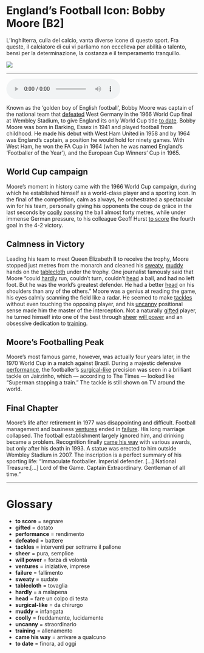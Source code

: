 # England’s Football Icon: Bobby Moore   [B2]

L’Inghilterra, culla del calcio, vanta diverse icone di questo sport. Fra queste, il calciatore di cui vi parliamo non eccelleva per abilità o talento, bensì per la determinazione, la costanza e il temperamento tranquillo.

![](England%E2%80%99s%20Football%20Icon%20Bobby%20Moore.jpg)

--------------

<div>
<audio controls autoplay>
    <source src="https:/raw.githubusercontent.com/dartie/knowledge-base/main/English/SpeakUp/2023-08/England%E2%80%99s%20Football%20Icon%20Bobby%20Moore.mp3" type="audio/mpeg">
</audio>
</div>


Known as the ‘golden boy of English football’, Bobby Moore was captain of the national team that [defeated](## "battere") West Germany in the 1966 World Cup final at Wembley Stadium, to give England its only World Cup title [to date](## "finora, ad oggi"). Bobby Moore was born in Barking, Essex in 1941 and played football from childhood. He made his debut with West Ham United in 1958 and by 1964 was England’s captain, a position he would hold for ninety games. With West Ham, he won the FA Cup in 1964 (when he was named England’s ‘Footballer of the Year’), and the European Cup Winners’ Cup in 1965.

## World Cup campaign
Moore’s moment in history came with the 1966 World Cup campaign, during which he established himself as a world-class player and a sporting icon. In the final of the competition, calm as always, he orchestrated a spectacular win for his team, personally giving his opponents the coup de grâce in the last seconds by [coolly](## "freddamente, lucidamente") passing the ball almost forty metres, while under immense German pressure, to his colleague Geoff Hurst [to score](## "segnare") the fourth goal in the 4-2 victory.

## Calmness in Victory
Leading his team to meet Queen Elizabeth II to receive the trophy, Moore stopped just metres from the monarch and cleaned his [sweaty](## "sudate"), [muddy](## "infangata") hands on the [tablecloth](## "tovaglia") under the trophy.
One journalist famously said that Moore “could [hardly](## "a malapena") run, couldn’t turn, couldn’t [head](## "fare un colpo di testa") a ball, and had no left foot. But he was the world’s greatest defender. He had a better [head](## "fare un colpo di testa") on his shoulders than any of the others.” Moore was a genius at reading the game, his eyes calmly scanning the field like a radar. He seemed to make [tackles](## "interventi per sottrarre il pallone") without even touching the opposing player, and his [uncanny](## "straordinario") positional sense made him the master of the interception. Not a naturally [gifted](## "dotato") player, he turned himself into one of the best through [sheer](## "pura, semplice") [will power](## "forza di volontà") and an obsessive dedication to [training](## "allenamento").

## Moore’s Footballing Peak
Moore’s most famous game, however, was actually four years later, in the 1970 World Cup in a match against Brazil. During a majestic defensive [performance](## "rendimento"), the footballer’s [surgical-like](## "da chirurgo") precision was seen in a brilliant tackle on Jairzinho, which — according to The Times — looked like “Superman stopping a train.” The tackle is still shown on TV around the world.

## Final Chapter
Moore’s life after retirement in 1977 was disappointing and difficult. Football management and business [ventures](## "iniziative, imprese") ended in [failure](## "fallimento"). His long marriage collapsed. The football establishment largely ignored him, and drinking became a problem. Recognition finally [came his way](## "arrivare a qualcuno") with various awards, but only after his death in 1993. A statue was erected to him outside Wembley Stadium in 2007. The inscription is a perfect summary of his sporting life: “Immaculate footballer. Imperial defender. [...] National Treasure.[...] Lord of the Game. Captain Extraordinary. Gentleman of all time.”

--------------

<div style = "display:block; clear:both; page-break-after:always;"></div>

# Glossary
* **to score** = segnare
* **gifted** = dotato
* **performance** = rendimento
* **defeated** = battere
* **tackles** = interventi per sottrarre il pallone
* **sheer** = pura, semplice
* **will power** = forza di volontà
* **ventures** = iniziative, imprese
* **failure** = fallimento
* **sweaty** = sudate
* **tablecloth** = tovaglia
* **hardly** = a malapena
* **head** = fare un colpo di testa
* **surgical-like** = da chirurgo
* **muddy** = infangata
* **coolly** = freddamente, lucidamente
* **uncanny** = straordinario
* **training** = allenamento
* **came his way** = arrivare a qualcuno
* **to date** = finora, ad oggi
